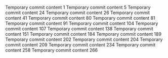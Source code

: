 Temporary commit content 1
Temporary commit content 5
Temporary commit content 24
Temporary commit content 26
Temporary commit content 41
Temporary commit content 80
Temporary commit content 81
Temporary commit content 91
Temporary commit content 104
Temporary commit content 107
Temporary commit content 138
Temporary commit content 151
Temporary commit content 184
Temporary commit content 189
Temporary commit content 202
Temporary commit content 204
Temporary commit content 209
Temporary commit content 234
Temporary commit content 258
Temporary commit content 266
